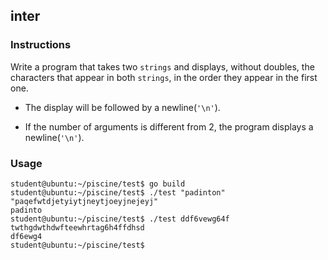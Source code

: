 ## inter

### Instructions

Write a program that takes two `strings` and displays, without doubles, the characters that appear in both `strings`, in the order they appear in the first one.

- The display will be followed by a newline(`'\n'`).

- If the number of arguments is different from 2, the program displays a newline(`'\n'`).

### Usage

```console
student@ubuntu:~/piscine/test$ go build
student@ubuntu:~/piscine/test$ ./test "padinton" "paqefwtdjetyiytjneytjoeyjnejeyj"
padinto
student@ubuntu:~/piscine/test$ ./test ddf6vewg64f  twthgdwthdwfteewhrtag6h4ffdhsd
df6ewg4
student@ubuntu:~/piscine/test$
```

